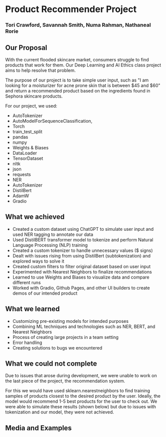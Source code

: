 # Product Recommender Project
### Tori Crawford, Savannah Smith, Numa Rahman, Nathaneal Rorie

## Our Proposal
With the current flooded skincare market, consumers struggle to find products that work for them. Our Deep Learning and AI Ethics class project aims to help resolve that problem. 

The purpose of our project is to take simple user input, such as "I am looking for a moisturizer for acne prone skin that is between $45 and $60" and return a recommended product based on the ingredients found in Sephora skincare products.

For our project, we used:
* AutoTokenizer 
* AutoModelForSequenceClassification,
* Torch
*  train_test_split
*  pandas
*  numpy
*  Weights & Biases
*  DataLoader
*  TensorDataset
*  nltk
*  json
*  requests
*  NER
*  AutoTokenizer
*  DistilBert
*  AdamW
* Gradio

## What we achieved
* Created a custom dataset using ChatGPT to simulate user input and used NER tagging to annotate our data
* Used DistilBERT transformer model to tokenize and perform Natural Language Processing (NLP) training
* Created a custom tokenizer to handle unnecessary values ($ signs)
* Dealt with issues rising from using DistilBert (subtokenization) and explored ways to solve it
* Created custom filters to filter original dataset based on user input
* Experimented with Nearest Neighbors to finalize recommendations
* Learned to use Weights and Biases to visualize data and compare different runs
* Worked with Gradio, Github Pages, and other UI builders to create demos of our intended product

## What we learned
* Customizing pre-existing models for intended purposes
* Combining ML techniques and technologies such as NER, BERT, and Nearest Neighbors
* Process of creating large projects in a team setting
* Error handling
* Creating solutions to bugs we encountered

## What we could not complete
Due to issues that arose during development, we were unable to work on the last piece of the project, the recommendation system.

For this we would have used sklearn.nearestneighbors to find training samples of products closest to the desired product by the user. Ideally, the model would recommend 1-5 best products for the user to check out. We were able to simulate these results (shown below) but due to issues with tokenization and our model, they were not achieved.

## Media and Examples
